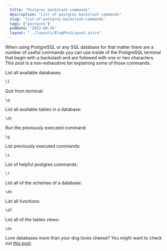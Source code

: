 ```yaml
---
  title: "Postgres backslash commands"
  description: "List of postgres backslash commands"
  slug: 'list-of-postgres-backslash-commands'
  tags: ["postgres"]
  pubDate: "2022-06-26"
  layout: "../layouts/BlogPostLayout.astro"
---
```


When using PostgreSQL or any SQL database for that matter there are a number of useful commands you can use inside of the PostgreSQL terminal that begin with a backslash and are followed with one or two characters. This post is a non-exhaustive list explaining some of those commands.

List all available databases:
```
\l
```

Quit from terminal:
```
\q
```

List all available tables in a database:
```
\dt
```

Run the previously executed command:
```
\g
```

List previously executed commands:
```
\s
```

List of helpful postgres commands:
```
\?
```

List all of the schemas of a database:
```
\dn
```

List all functions:
```
\df
```

List all of the tables views:
```
\dv
```

Love databases more than your dog loves cheese? You might want to check out [this post](https://tinytechtuts.com/2022-pg_ctl-vs-psql/).